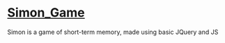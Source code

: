 # [Simon_Game](https://garvityadav.github.io/Simon_Game/)
Simon is a game of short-term memory, made using basic JQuery and JS
